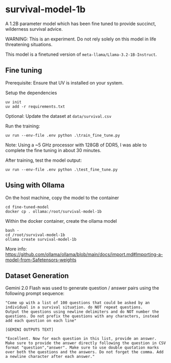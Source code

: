 # survival-model-1b

A 1.2B parameter model which has been fine tuned to provide succinct, wilderness survival advice.

WARNING: This is an experiment. Do not rely solely on this model in life threatening situations.


This model is a finetuned version of `meta-llama/Llama-3.2-1B-Instruct`.



## Fine tuning

Prerequisite: Ensure that UV is installed on your system.

Setup the dependencies
```
uv init
uv add -r requirements.txt
```

Optional: Update the dataset at `data/survival.csv`

Run the training:
```
uv run --env-file .env python .\train_fine_tune.py
```

Note: Using a ~5 GHz processor with 128GB of DDR5, I was able to complete the fine tuning in about 30 minutes. 

After training, test the model output:
```
uv run --env-file .env python .\test_fine_tune.py
```

## Using with Ollama

On the host machine, copy the model to the container
```
cd fine-tuned-model
docker cp . ollama:/root/survival-model-1b
```

Within the docker container, create the ollama model
```
bash -
cd /root/survival-model-1b
ollama create survival-model-1b
```

More info:
https://github.com/ollama/ollama/blob/main/docs/import.md#Importing-a-model-from-Safetensors-weights


## Dataset Generation

Gemini 2.0 Flash was used to generate question / answer pairs using the following prompt sequence:

```
"Come up with a list of 100 questions that could be asked by an individual in a survival situation. do NOT repeat questions.
Output the questions using newline delimiters and do NOT number the questions. Do not prefix the questions with any characters, instead add each question on each line"

[GEMINI OUTPUTS TEXT]

"Excellent. Now for each question in this list, provide an answer. Make sure to provide the answer directly following the question in CSV format "question","answer". Make sure to use double quotation marks over both the questions and the answers. Do not forget the comma. Add a newline character after each answer."
```